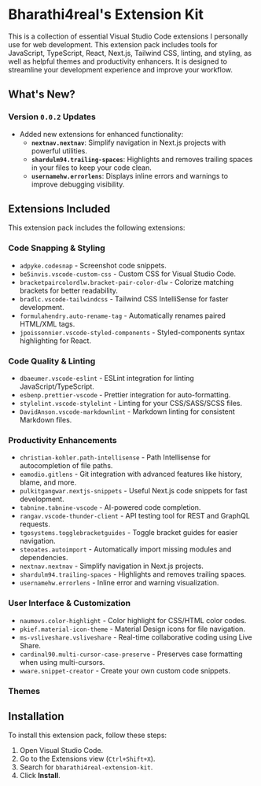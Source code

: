 # Bharathi4real's Extension Kit

This is a collection of essential Visual Studio Code extensions I personally use for web development. This extension pack includes tools for JavaScript, TypeScript, React, Next.js, Tailwind CSS, linting, and styling, as well as helpful themes and productivity enhancers. It is designed to streamline your development experience and improve your workflow.

## What's New?

### Version `0.0.2` Updates

- Added new extensions for enhanced functionality:
  - **`nextnav.nextnav`**: Simplify navigation in Next.js projects with powerful utilities.
  - **`shardulm94.trailing-spaces`**: Highlights and removes trailing spaces in your files to keep your code clean.
  - **`usernamehw.errorlens`**: Displays inline errors and warnings to improve debugging visibility.

## Extensions Included

This extension pack includes the following extensions:

### Code Snapping & Styling

- `adpyke.codesnap` - Screenshot code snippets.
- `be5invis.vscode-custom-css` - Custom CSS for Visual Studio Code.
- `bracketpaircolordlw.bracket-pair-color-dlw` - Colorize matching brackets for better readability.
- `bradlc.vscode-tailwindcss` - Tailwind CSS IntelliSense for faster development.
- `formulahendry.auto-rename-tag` - Automatically renames paired HTML/XML tags.
- `jpoissonnier.vscode-styled-components` - Styled-components syntax highlighting for React.

### Code Quality & Linting

- `dbaeumer.vscode-eslint` - ESLint integration for linting JavaScript/TypeScript.
- `esbenp.prettier-vscode` - Prettier integration for auto-formatting.
- `stylelint.vscode-stylelint` - Linting for your CSS/SASS/SCSS files.
- `DavidAnson.vscode-markdownlint` - Markdown linting for consistent Markdown files.

### Productivity Enhancements

- `christian-kohler.path-intellisense` - Path Intellisense for autocompletion of file paths.
- `eamodio.gitlens` - Git integration with advanced features like history, blame, and more.
- `pulkitgangwar.nextjs-snippets` - Useful Next.js code snippets for fast development.
- `tabnine.tabnine-vscode` - AI-powered code completion.
- `rangav.vscode-thunder-client` - API testing tool for REST and GraphQL requests.
- `tgosystems.togglebracketguides` - Toggle bracket guides for easier navigation.
- `steoates.autoimport` - Automatically import missing modules and dependencies.
- `nextnav.nextnav` - Simplify navigation in Next.js projects.
- `shardulm94.trailing-spaces` - Highlights and removes trailing spaces.
- `usernamehw.errorlens` - Inline error and warning visualization.

### User Interface & Customization

- `naumovs.color-highlight` - Color highlight for CSS/HTML color codes.
- `pkief.material-icon-theme` - Material Design icons for file navigation.
- `ms-vsliveshare.vsliveshare` - Real-time collaborative coding using Live Share.
- `cardinal90.multi-cursor-case-preserve` - Preserves case formatting when using multi-cursors.
- `wware.snippet-creator` - Create your own custom code snippets.

### Themes

## Installation

To install this extension pack, follow these steps:

1. Open Visual Studio Code.
2. Go to the Extensions view (`Ctrl+Shift+X`).
3. Search for `bharathi4real-extension-kit`.
4. Click **Install**.
